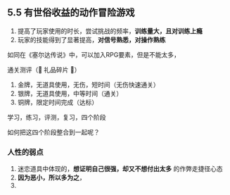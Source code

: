 ## 5.5 有世俗收益的动作冒险游戏

1. 提高了玩家使用的时长，尝试挑战的频率，**训练量大，且对训练上瘾**
1. 玩家的技能得到了显著提高，**对信号熟悉，对操作熟练**


如同在《塞尔达传说》中，可以加入RPG要素，但是不能太多，

通关测评（🎁 礼品碎片 🧩）

1. 金牌，无道具使用，无伤，短时间（无伤快速通关）
2. 银牌，无道具使用，中等时间（通关）
3. 铜牌，限定时间完成（达标）

学习，练习，评测，复习，四个阶段

如何把这四个阶段整合到一起呢？

### 人性的弱点

1. 迷恋道具中体现的，**想证明自己很强，却又不想付出太多** 的作弊走捷径心态
1. **因为恶小，所以多为之**，
1. 